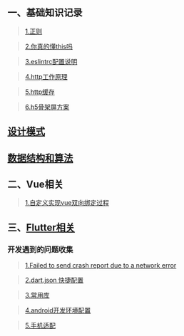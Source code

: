 ## 一、基础知识记录
>[1.正则](https://github.com/jiangdexiao/blog/issues/1)

>[2.你真的懂this吗](https://www.jianshu.com/p/cdbc292b1e49)

>[3.eslintrc配置说明](https://github.com/jiangdexiao/blog/issues/2)

>[4.http工作原理](https://github.com/jiangdexiao/blog/issues/3)

>[5.http缓存](https://github.com/jiangdexiao/blog/issues/4)

>[6.h5骨架屏方案](https://xiaoiver.github.io/coding/2017/07/30/%E4%B8%BAvue%E9%A1%B9%E7%9B%AE%E6%B7%BB%E5%8A%A0%E9%AA%A8%E6%9E%B6%E5%B1%8F.html)
## [设计模式](https://github.com/jiangdexiao/blog/tree/master/design-mode)  
## [数据结构和算法](https://github.com/jiangdexiao/blog/tree/master/structure)  
## 二、Vue相关
> [1.自定义实现vue双向绑定过程](https://github.com/jiangdexiao/blog/tree/master/vue/myVue)  

## 三、[Flutter相关](https://www.cnblogs.com/yangyxd/p/9232308.html)
### 开发遇到的问题收集
> [1.Failed to send crash report due to a network error](https://github.com/jiangdexiao/blog/issues/5)

> [2.dart.json 快捷配置](https://github.com/jiangdexiao/blog/issues/6)

> [3.常用库](https://github.com/jiangdexiao/blog/issues/7)

> [4.android开发环境配置](https://github.com/jiangdexiao/blog/issues/8)

> [5.手机适配](https://github.com/jiangdexiao/blog/issues/9)
